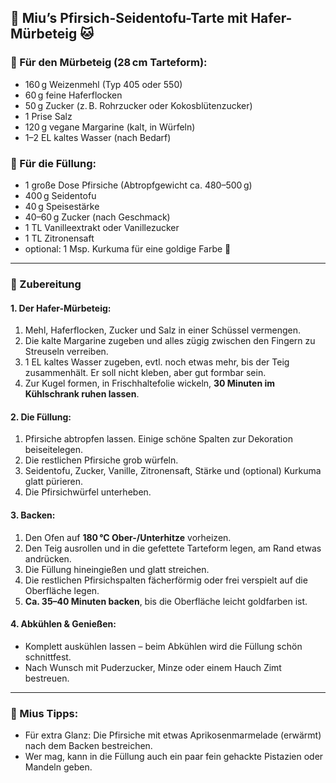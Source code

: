 ## 🍑 Miu’s Pfirsich-Seidentofu-Tarte mit Hafer-Mürbeteig 🐱

### 🥧 Für den Mürbeteig (28 cm Tarteform):

* 160 g Weizenmehl (Typ 405 oder 550)
* 60 g feine Haferflocken
* 50 g Zucker (z. B. Rohrzucker oder Kokosblütenzucker)
* 1 Prise Salz
* 120 g vegane Margarine (kalt, in Würfeln)
* 1–2 EL kaltes Wasser (nach Bedarf)

### 🍑 Für die Füllung:

* 1 große Dose Pfirsiche (Abtropfgewicht ca. 480–500 g)
* 400 g Seidentofu
* 40 g Speisestärke
* 40–60 g Zucker (nach Geschmack)
* 1 TL Vanilleextrakt oder Vanillezucker
* 1 TL Zitronensaft
* optional: 1 Msp. Kurkuma für eine goldige Farbe 🌼

---

### 🐾 Zubereitung

#### 1. **Der Hafer-Mürbeteig:**

1. Mehl, Haferflocken, Zucker und Salz in einer Schüssel vermengen.
2. Die kalte Margarine zugeben und alles zügig zwischen den Fingern zu Streuseln verreiben.
3. 1 EL kaltes Wasser zugeben, evtl. noch etwas mehr, bis der Teig zusammenhält. Er soll nicht kleben, aber gut formbar sein.
4. Zur Kugel formen, in Frischhaltefolie wickeln, **30 Minuten im Kühlschrank ruhen lassen**.

#### 2. **Die Füllung:**

1. Pfirsiche abtropfen lassen. Einige schöne Spalten zur Dekoration beiseitelegen.
2. Die restlichen Pfirsiche grob würfeln.
3. Seidentofu, Zucker, Vanille, Zitronensaft, Stärke und (optional) Kurkuma glatt pürieren.
4. Die Pfirsichwürfel unterheben.

#### 3. **Backen:**

1. Den Ofen auf **180 °C Ober-/Unterhitze** vorheizen.
2. Den Teig ausrollen und in die gefettete Tarteform legen, am Rand etwas andrücken.
3. Die Füllung hineingießen und glatt streichen.
4. Die restlichen Pfirsichspalten fächerförmig oder frei verspielt auf die Oberfläche legen.
5. **Ca. 35–40 Minuten backen**, bis die Oberfläche leicht goldfarben ist.

#### 4. **Abkühlen & Genießen:**

* Komplett auskühlen lassen – beim Abkühlen wird die Füllung schön schnittfest.
* Nach Wunsch mit Puderzucker, Minze oder einem Hauch Zimt bestreuen.

---

### 🌟 Mius Tipps:

* Für extra Glanz: Die Pfirsiche mit etwas Aprikosenmarmelade (erwärmt) nach dem Backen bestreichen.
* Wer mag, kann in die Füllung auch ein paar fein gehackte Pistazien oder Mandeln geben.

